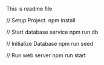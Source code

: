 This is readme file

// Setup Project.
npm install

// Start database service
npm run db

// Initialize Database
npm run seed

// Run web server
npm run start

